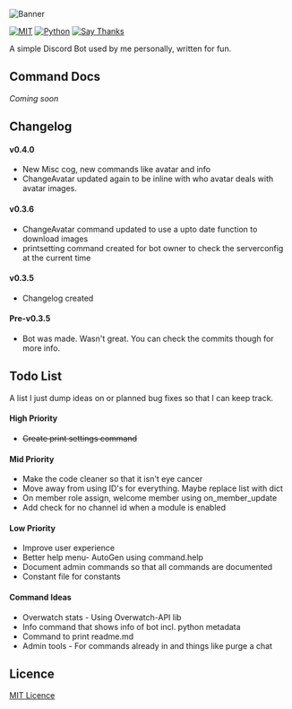 ![Banner](http://i.imgur.com/SZIVXEg.png)

[![MIT](https://img.shields.io/github/license/mashape/apistatus.svg?style=flat-square)](https://opensource.org/licenses/MIT)
[![Python](https://img.shields.io/badge/Python-3.5%2B-blue.svg?style=flat-square)](https://github.com/RainbowDinoaur/roxbot/)
[![Say Thanks](https://img.shields.io/badge/say-thanks-ff69b4.svg?style=flat-square)](https://saythanks.io/to/RainbowDinoaur)

A simple Discord Bot used by me personally, written for fun.

## Command Docs
*Coming soon*

## Changelog

#### v0.4.0

- New Misc cog, new commands like avatar and info
- ChangeAvatar updated again to be inline with who avatar deals with avatar images.

#### v0.3.6
- ChangeAvatar command updated to use a upto date function to download images
- printsetting command created for bot owner to check the serverconfig at the current time

#### v0.3.5
- Changelog created

#### Pre-v0.3.5
- Bot was made. Wasn't great. You can check the commits though for more info.


## Todo List
A list I just dump ideas on or planned bug fixes so that I can keep track.

#### High Priority
- ~~Create print settings command~~

#### Mid Priority
- Make the code cleaner so that it isn't eye cancer
- Move away from using ID's for everything. Maybe replace list with dict
- On member role assign, welcome member using on_member_update
- Add check for no channel id when a module is enabled

#### Low Priority
- Improve user experience
- Better help menu- AutoGen using command.help
- Document admin commands so that all commands are documented
- Constant file for constants

#### Command Ideas
- Overwatch stats - Using Overwatch-API lib
- Info command that shows info of bot incl. python metadata
- Command to print readme.md
- Admin tools - For commands already in and things like purge a chat

## Licence
[MIT Licence](https://github.com/RainbowDinoaur/roxbot/blob/master/LICENSE.md)